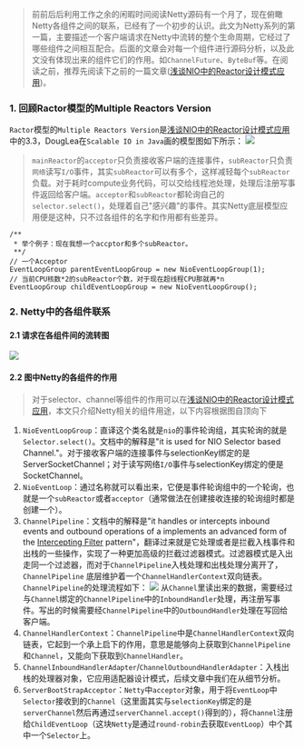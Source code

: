 > 前前后后利用工作之余的闲暇时间阅读Netty源码有一个月了，现在俯瞰Netty各组件之间的联系，已经有了一个初步的认识。此文为Netty系列的第一篇，主要描述一个客户端请求在Netty中流转的整个生命周期，它经过了哪些组件之间相互配合。后面的文章会对每一个组件进行源码分析，以及此文没有体现出来的组件它们的作用。如`ChannelFuture`、`ByteBuf`等。在阅读之前，推荐先阅读下之前的一篇文章([浅谈NIO中的Reactor设计模式应用](../../../articles/java/nio/nio-reactor.md))。
### 1. 回顾Ractor模型的Multiple Reactors Version
`Ractor`模型的`Multiple Reactors Version`是[浅谈NIO中的Reactor设计模式应用](../../../articles/java/nio/nio-reactor.md)中的3.3，DougLea在`Scalable IO in Java`画的模型图如下所示：
![](https://user-gold-cdn.xitu.io/2019/6/3/16b1b1684145dc7c?w=1262&h=876&f=png&s=554666)
> `mainReactor`的`acceptor`只负责接收客户端的连接事件，`subReactor`只负责`网络`读写`I/O`事件，其实`subReactor`可以有多个，这样减轻每个`subReactor`负载。对于耗时compute业务代码，可以交给线程池处理，处理后注册写事件返回给客户端。`acceptor`和`subReactor`都轮询自己的`selector.select()`，处理着自己"感兴趣"的事件。其实Netty底层模型应用便是这种，只不过各组件的名字和作用都有些差异。
```
/**
 * 举个例子：现在我想一个accptor和多个subReactor。
 **/
// 一个Acceptor
EventLoopGroup parentEventLoopGroup = new NioEventLoopGroup(1);
// 当前CPU核数*2的subReactor个数，对于现在超线程CPU那就再*n
EventLoopGroup childEventLoopGroup = new NioEventLoopGroup();
```
### 2. Netty中的各组件联系
#### 2.1 请求在各组件间的流转图
![](https://user-gold-cdn.xitu.io/2019/6/3/16b1b462fc42fa68?w=2350&h=1058&f=png&s=364235)
#### 2.2 图中Netty的各组件的作用
> 对于selector、channel等组件的作用可以在[浅谈NIO中的Reactor设计模式应用](../../../articles/java/nio/nio-reactor.md)，本文只介绍Netty相关的组件用途，以下内容根据图自顶向下
1. `NioEventLoopGroup`：直译这个类名就是`nio`的事件轮询组，其实轮询的就是`Selector.select()`。文档中的解释是"it is used for NIO Selector based Channel."。对于接收客户端的连接事件与selectionKey绑定的是ServerSocketChannel；对于读写网络`I/O`事件与selectionKey绑定的便是SocketChannel。
2. `NioEventLoop`：通过名称就可以看出来，它便是事件轮询组中的一个轮询，也就是一个`subReactor`或者`acceptor`（通常做法在创建接收连接的轮询组时都是创建一个）。
3. `ChannelPipeline`：文档中的解释是"it handles or intercepts inbound events and outbound operations of a implements an advanced form of the <a href="http://www.oracle.com/technetwork/java/interceptingfilter-142169.html">Intercepting Filter</a> pattern"，翻译过来就是它处理或者是拦截入栈事件和出栈的一些操作，实现了一种更加高级的拦截过滤器模式。过滤器模式是入出走同一个过滤器，而对于`ChannelPipeline`入栈处理和出栈处理分离开了，`ChannelPipeline`
底层维护着一个`ChannelHandlerContext`双向链表。`ChannelPipeline`的处理流程如下：
![](https://user-gold-cdn.xitu.io/2019/6/4/16b209716958b3f1?w=762&h=578&f=png&s=53444)
从`Channel`里读出来的数据，需要经过与`Channel`绑定的`ChannelPipeline`中的`InboundHandler`处理，再注册写事件。写出的时候需要经`ChannelPipeline`中的`OutboundHandler`处理在写回给客户端。
1. `ChannelHandlerContext`：`ChannelPipeline`中是`ChannelHandlerContext`双向链表，它起到一个承上启下的作用，意思是能够向上获取到`ChannelPipeline`和`Channel`，又能向下获取到`ChannelHandler`。
2. `ChannelInboundHandlerAdapter`/`ChannelOutboundHandlerAdapter`：入栈出栈的处理器对象，它应用适配器设计模式，后续文章中我们在从细节分析。
3. `ServerBootStrapAcceptor`：`Netty`中`acceptor`对象，用于将`EventLoop`中`Selector`接收到的`Channel`（这里面其实与`selectionKey`绑定的是`serverChannel`然后再通过`serverChannel.accept()`得到的），将`Channel`注册给`ChildEventLoop`（这块`Netty`是通过`round-robin`去获取`EventLoop`）中个其中一个`Selector`上。



